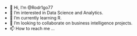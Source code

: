 - 👋 Hi, I’m @Rodr1go77
- 👀 I’m interested in Data Science and Analytics.
- 🌱 I’m currently learning R.
- 💞️ I’m looking to collaborate on business intelligence projects.
- 📫 How to reach me ...

<!---
Rodr1go77/Rodr1go77 is a ✨ special ✨ repository because its `README.md` (this file) appears on your GitHub profile.
You can click the Preview link to take a look at your changes.
--->
